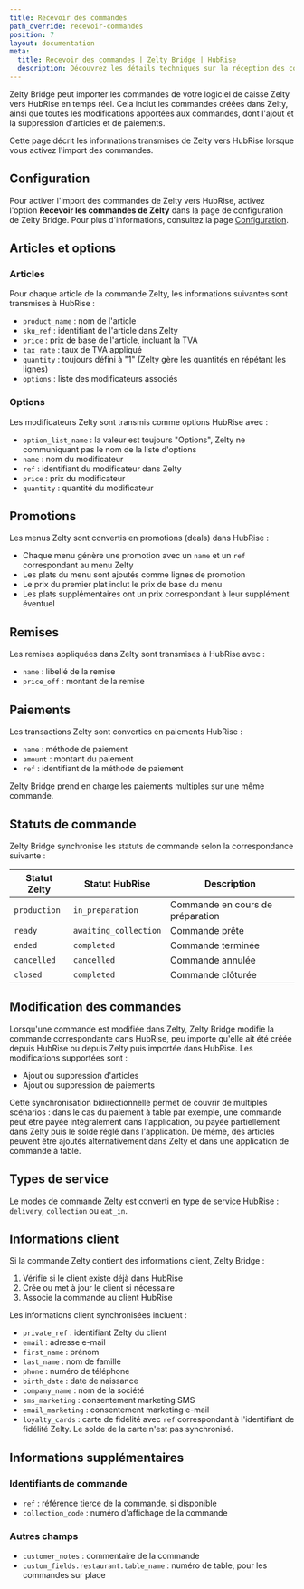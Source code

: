 ```yaml
---
title: Recevoir des commandes
path_override: recevoir-commandes
position: 7
layout: documentation
meta:
  title: Recevoir des commandes | Zelty Bridge | HubRise
  description: Découvrez les détails techniques sur la réception des commandes de Zelty vers HubRise, la correspondance des champs et le workflow de mise à jour des statuts.
---
```


Zelty Bridge peut importer les commandes de votre logiciel de caisse Zelty vers HubRise en temps réel. Cela inclut les commandes créées dans Zelty, ainsi que toutes les modifications apportées aux commandes, dont l'ajout et la suppression d'articles et de paiements.

Cette page décrit les informations transmises de Zelty vers HubRise lorsque vous activez l'import des commandes.

## Configuration

Pour activer l'import des commandes de Zelty vers HubRise, activez l'option **Recevoir les commandes de Zelty** dans la page de configuration de Zelty Bridge. Pour plus d'informations, consultez la page [Configuration](/apps/zelty-bridge/configuration).

## Articles et options

### Articles

Pour chaque article de la commande Zelty, les informations suivantes sont transmises à HubRise :

- `product_name` : nom de l'article
- `sku_ref` : identifiant de l'article dans Zelty
- `price` : prix de base de l'article, incluant la TVA
- `tax_rate` : taux de TVA appliqué
- `quantity` : toujours défini à "1" (Zelty gère les quantités en répétant les lignes)
- `options` : liste des modificateurs associés

### Options

Les modificateurs Zelty sont transmis comme options HubRise avec :

- `option_list_name` : la valeur est toujours "Options", Zelty ne communiquant pas le nom de la liste d'options
- `name` : nom du modificateur
- `ref` : identifiant du modificateur dans Zelty
- `price` : prix du modificateur
- `quantity` : quantité du modificateur

## Promotions

Les menus Zelty sont convertis en promotions (deals) dans HubRise :

- Chaque menu génère une promotion avec un `name` et un `ref` correspondant au menu Zelty
- Les plats du menu sont ajoutés comme lignes de promotion
- Le prix du premier plat inclut le prix de base du menu
- Les plats supplémentaires ont un prix correspondant à leur supplément éventuel

## Remises

Les remises appliquées dans Zelty sont transmises à HubRise avec :

- `name` : libellé de la remise
- `price_off` : montant de la remise

## Paiements

Les transactions Zelty sont converties en paiements HubRise :

- `name` : méthode de paiement
- `amount` : montant du paiement
- `ref` : identifiant de la méthode de paiement

Zelty Bridge prend en charge les paiements multiples sur une même commande.

## Statuts de commande

Zelty Bridge synchronise les statuts de commande selon la correspondance suivante :

| Statut Zelty | Statut HubRise        | Description                      |
| ------------ | --------------------- | -------------------------------- |
| `production` | `in_preparation`      | Commande en cours de préparation |
| `ready`      | `awaiting_collection` | Commande prête                   |
| `ended`      | `completed`           | Commande terminée                |
| `cancelled`  | `cancelled`           | Commande annulée                 |
| `closed`     | `completed`           | Commande clôturée                |

## Modification des commandes

Lorsqu'une commande est modifiée dans Zelty, Zelty Bridge modifie la commande correspondante dans HubRise, peu importe qu'elle ait été créée depuis HubRise ou depuis Zelty puis importée dans HubRise. Les modifications supportées sont :

- Ajout ou suppression d'articles
- Ajout ou suppression de paiements

Cette synchronisation bidirectionnelle permet de couvrir de multiples scénarios : dans le cas du paiement à table par exemple, une commande peut être payée intégralement dans l'application, ou payée partiellement dans Zelty puis le solde réglé dans l'application. De même, des articles peuvent être ajoutés alternativement dans Zelty et dans une application de commande à table.

## Types de service

Le modes de commande Zelty est converti en type de service HubRise : `delivery`, `collection` ou `eat_in`.

## Informations client

Si la commande Zelty contient des informations client, Zelty Bridge :

1. Vérifie si le client existe déjà dans HubRise
2. Crée ou met à jour le client si nécessaire
3. Associe la commande au client HubRise

Les informations client synchronisées incluent :

- `private_ref` : identifiant Zelty du client
- `email` : adresse e-mail
- `first_name` : prénom
- `last_name` : nom de famille
- `phone` : numéro de téléphone
- `birth_date` : date de naissance
- `company_name` : nom de la société
- `sms_marketing` : consentement marketing SMS
- `email_marketing` : consentement marketing e-mail
- `loyalty_cards` : carte de fidélité avec `ref` correspondant à l'identifiant de fidélité Zelty. Le solde de la carte n'est pas synchronisé.

## Informations supplémentaires

### Identifiants de commande

- `ref` : référence tierce de la commande, si disponible
- `collection_code` : numéro d'affichage de la commande

### Autres champs

- `customer_notes` : commentaire de la commande
- `custom_fields.restaurant.table_name` : numéro de table, pour les commandes sur place
